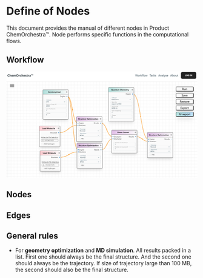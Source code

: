# Define of Nodes

This document provides the manual of different nodes in Product ChemOrchestra™. Node performs specific functions in the computational flows. 

## Workflow

![Screenshot](img\Index_flow.png)

## Nodes

## Edges

## General rules

- For **geometry optimization** and **MD simulation**. All results packed in a list. First one should always be the final structure. And the second one should always be the trajectory. If size of trajectory large than 100 MB, the second should also be the final structure. 
